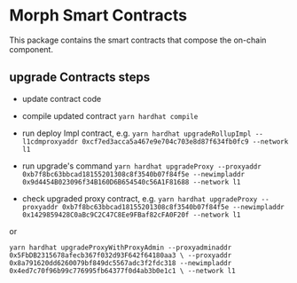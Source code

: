 # Morph Smart Contracts

This package contains the smart contracts that compose the on-chain component.

## upgrade Contracts steps

- update contract code

- compile updated contract
`yarn hardhat compile`

- run deploy Impl contract, e.g.
`yarn hardhat upgradeRollupImpl --l1cdmproxyaddr 0xcf7ed3acca5a467e9e704c703e8d87f634fb0fc9 --network l1`

- run upgrade's command
`yarn hardhat upgradeProxy --proxyaddr 0xb7f8bc63bbcad18155201308c8f3540b07f84f5e --newimpladdr 0x9d4454B023096f34B160D6B654540c56A1F81688 --network l1`

- check upgraded proxy contract, e.g.
`yarn hardhat upgradeProxy --proxyaddr 0xb7f8bc63bbcad18155201308c8f3540b07f84f5e --newimpladdr 0x1429859428C0aBc9C2C47C8Ee9FBaf82cFA0F20f --network l1`

or

`yarn hardhat upgradeProxyWithProxyAdmin --proxyadminaddr 0x5FbDB2315678afecb367f032d93F642f64180aa3 \
--proxyaddr 0x8a791620dd6260079bf849dc5567adc3f2fdc318 --newimpladdr 0x4ed7c70f96b99c776995fb64377f0d4ab3b0e1c1 \
--network l1`
